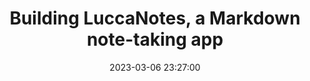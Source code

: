 ---
title: Building LuccaNotes, a Markdown note-taking app
slug: building-luccanotes
description: |
  The project write-up for LuccaNotes, the open-source, full-stack, note-taking app for Markdown lovers.
tags: [programming, projects, frontend, backend, web design]
img-preview: |  
  /images/portfolio/luccanotes/landing-page.png
date: 2023-03-06 23:27:00
public: false
--- 